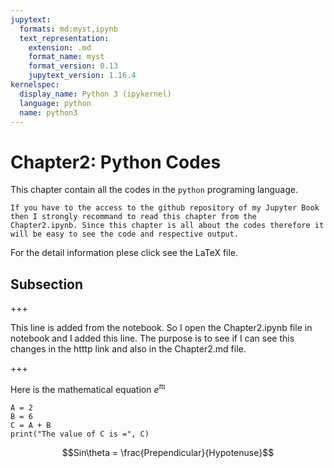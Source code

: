 ```yaml
---
jupytext:
  formats: md:myst,ipynb
  text_representation:
    extension: .md
    format_name: myst
    format_version: 0.13
    jupytext_version: 1.16.4
kernelspec:
  display_name: Python 3 (ipykernel)
  language: python
  name: python3
---
```


# Chapter2: Python Codes 
This chapter contain all the codes in the `python` programing language.

```{note}
If you have to the access to the github repository of my Jupyter Book then I strongly recommand to read this chapter from the Chapter2.ipynb. Since this chapter is all about the codes therefore it will be easy to see the code and respective output.
```
For the detail information plese click see the LaTeX file.

## Subsection

+++

This line is added from the notebook. So I open the Chapter2.ipynb file in notebook and I added this line. The purpose is to see if I can see this changes in the htttp link and also in the Chapter2.md file.

+++

Here is the mathematical equation $e^{\pi \iota}$

```{code-cell} ipython3
A = 2 
B = 6
C = A + B
print("The value of C is =", C)
```

$$Sin\theta = \frac{Prependicular}{Hypotenuse}$$

```{code-cell} ipython3

```
